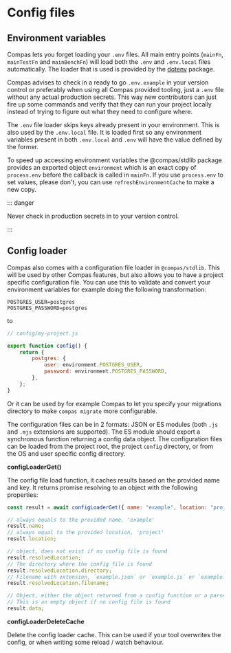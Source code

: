 # Config files

## Environment variables

Compas lets you forget loading your `.env` files. All main entry points (`mainFn`,
`mainTestFn` and `mainBenchFn`) will load both the `.env` and `.env.local` files
automatically. The loader that is used is provided by the
[dotenv](https://www.npmjs.com/package/dotenv) package.

Compas advises to check in a ready to go `.env.example` in your version control or
preferably when using all Compas provided tooling, just a `.env` file without any actual
production secrets. This way new contributors can just fire up some commands and verify
that they can run your project locally instead of trying to figure out what they need to
configure where.

The `.env` file loader skips keys already present in your environment. This is also used
by the `.env.local` file. It is loaded first so any environment variables present in both
`.env.local` and `.env` will have the value defined by the former.

To speed up accessing environment variables the @compas/stdlib package provides an
exported object `environment` which is an exact copy of `process.env` before the callback
is called in `mainFn`. If you use `process.env` to set values, please don't, you can use
`refreshEnvironmentCache` to make a new copy.

::: danger

Never check in production secrets in to your version control.

:::

## Config loader

Compas also comes with a configuration file loader in `@compas/stdlib`. This will be used
by other Compas features, but also allows you to have a project specific configuration
file. You can use this to validate and convert your environment variables for example
doing the following transformation:

```dotenv
POSTGRES_USER=postgres
POSTGRES_PASSWORD=postgres
```

to

```js
// config/my-project.js

export function config() {
	return {
		postgres: {
			user: environment.POSTGRES_USER,
			password: environment.POSTGRES_PASSWORD,
		},
	};
}
```

Or it can be used by for example Compas to let you specify your migrations directory to
make `compas migrate` more configurable.

The configuration files can be in 2 formats: JSON or ES modules (both `.js` and `.mjs`
extensions are supported). The ES module should export a synchronous function returning a
config data object. The configuration files can be loaded from the project root, the
project `config` directory, or from the OS and user specific config directory.

**configLoaderGet()**

The config file load function, it caches results based on the provided name and key. It
returns promise resolving to an object with the following properties:

```js
const result = await configLoaderGet({ name: "example", location: "project" });

// always equals to the provided name, 'example'
result.name;
// always equal to the provided location, 'project'
result.location;

// object, does not exist if no config file is found
result.resolvedLocation;
// The directory where the config file is found
result.resolvedLocation.directory;
// Filename with extension, `example.json` or `example.js` or `example.mjs`
result.resolvedLocation.filename;

// Object, either the object returned from a config function or a parsed json file.
// This is an empty object if no config file is found
result.data;
```

**configLoaderDeleteCache**

Delete the config loader cache. This can be used if your tool overwrites the config, or
when writing some reload / watch behaviour.
